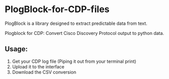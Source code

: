 PlogBlock-for-CDP-files
=======================

PlogBlock is a library designed to extract predictable data from text.

Plogblock for CDP: Convert Cisco Discovery Protocol output to python data.

## Usage:

1. Get your CDP log file (Piping it out from your terminal print)
2. Upload it to the interface
3. Download the CSV conversion


